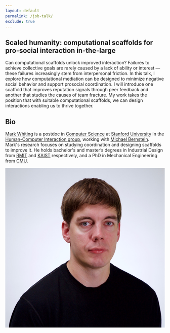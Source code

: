 ```yaml
---
layout: default
permalink: /job-talk/
exclude: true
---
```


## Scaled humanity: computational scaffolds for pro-social interaction in-the-large

Can computational scaffolds unlock improved interaction? Failures to achieve collective goals are rarely caused by a lack of ability or interest — these failures increasingly stem from interpersonal friction. In this talk, I explore how computational mediation can be designed to minimize negative social behavior and support prosocial coordination. I will introduce one scaffold that improves reputation signals through peer feedback and another that studies the causes of team fracture. My work takes the position that with suitable computational scaffolds, we can design interactions enabling us to thrive together.

## Bio
[Mark Whiting](/) is a postdoc in [Computer Science](https://cs.stanford.edu) at [Stanford University](http://stanford.edu) in the [Human-Computer Interaction group](https://hci.stanford.edu), working with [Michael Bernstein](https://hci.stanford.edu/msb/). Mark's research focuses on studying coordination and designing scaffolds to improve it. He holds bachelor's and master’s degrees in Industrial Design from [RMIT](https://www.rmit.edu.au) and [KAIST](https://www.kaist.ac.kr/) respectively, and a PhD in Mechanical Engineering from [CMU](https://www.cmu.edu).

![Mark Whiting](/assets/Headshot.jpeg "Mark Whiting")
